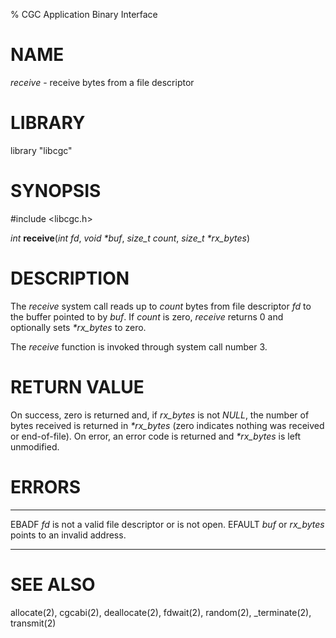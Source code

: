 % CGC Application Binary Interface

# NAME
*receive* - receive bytes from a file descriptor

# LIBRARY
library "libcgc"

# SYNOPSIS
\#include \<libcgc.h\>

_int_
**receive**(_int fd_, _void *buf_, _size_t count_, _size_t *rx_bytes_)

# DESCRIPTION
The *receive* system call reads up to *count* bytes from file descriptor
*fd* to the buffer pointed to by *buf*. If *count* is zero, *receive*
returns 0 and optionally sets *\*rx_bytes* to zero.

The *receive* function is invoked through system call number 3.

# RETURN VALUE
On success, zero is returned and, if *rx_bytes* is not *NULL*, the number
of bytes received is returned in *\*rx_bytes* (zero indicates nothing
was received or end-of-file). On error, an error code is returned and
*\*rx_bytes* is left unmodified.

# ERRORS

------ --------------------------------------------------------------
EBADF  *fd* is not a valid file descriptor or is not open.
EFAULT *buf* or *rx_bytes* points to an invalid address.
------ --------------------------------------------------------------

# SEE ALSO
allocate(2),
cgcabi(2),
deallocate(2),
fdwait(2),
random(2),
_terminate(2),
transmit(2)
